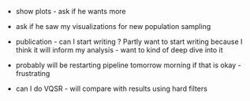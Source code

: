 - show plots - ask if he wants more
- ask if he saw my visualizations for new population sampling
- publication - can I start writing ? Partly want to start writing because I think it will inform my analysis - want to kind of deep dive into it
- probably will be restarting pipeline tomorrow morning if that is okay - frustrating


- can I do VQSR - will compare with results using hard filters 